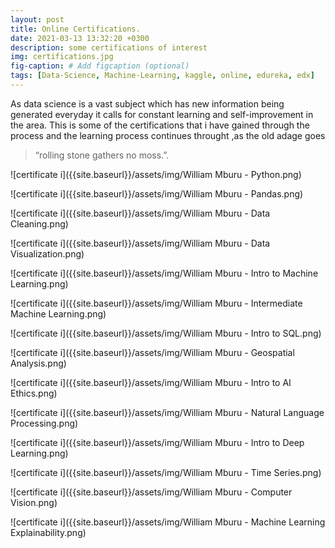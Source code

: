 ```yaml
---
layout: post
title: Online Certifications.
date: 2021-03-13 13:32:20 +0300
description: some certifications of interest
img: certifications.jpg
fig-caption: # Add figcaption (optional)
tags: [Data-Science, Machine-Learning, kaggle, online, edureka, edx]
---
```

As data science is a vast subject which has new information being generated everyday it calls for constant learning and self-improvement in the area.
This is some of the certifications that i have gained through the process and the learning process continues throught ,as the old adage goes 

>“rolling stone gathers no moss.”.

![certificate i]({{site.baseurl}}/assets/img/William Mburu - Python.png)

![certificate i]({{site.baseurl}}/assets/img/William Mburu - Pandas.png)

![certificate i]({{site.baseurl}}/assets/img/William Mburu - Data Cleaning.png)

![certificate i]({{site.baseurl}}/assets/img/William Mburu - Data Visualization.png)

![certificate i]({{site.baseurl}}/assets/img/William Mburu - Intro to Machine Learning.png)

![certificate i]({{site.baseurl}}/assets/img/William Mburu - Intermediate Machine Learning.png)

![certificate i]({{site.baseurl}}/assets/img/William Mburu - Intro to SQL.png)

![certificate i]({{site.baseurl}}/assets/img/William Mburu - Geospatial Analysis.png)

![certificate i]({{site.baseurl}}/assets/img/William Mburu - Intro to AI Ethics.png)

![certificate i]({{site.baseurl}}/assets/img/William Mburu - Natural Language Processing.png)

![certificate i]({{site.baseurl}}/assets/img/William Mburu - Intro to Deep Learning.png)

![certificate i]({{site.baseurl}}/assets/img/William Mburu - Time Series.png)

![certificate i]({{site.baseurl}}/assets/img/William Mburu - Computer Vision.png)

![certificate i]({{site.baseurl}}/assets/img/William Mburu - Machine Learning Explainability.png)


